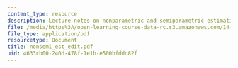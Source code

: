 ```yaml
---
content_type: resource
description: Lecture notes on nonparametric and semiparametric estimation.
file: /media/https%3A/open-learning-course-data-rc.s3.amazonaws.com/14-386-new-econometric-methods-spring-2007/4633cb00240d478f1e1be500bfddd82f_nonsemi_est_edit.pdf
file_type: application/pdf
resourcetype: Document
title: nonsemi_est_edit.pdf
uid: 4633cb00-240d-478f-1e1b-e500bfddd82f
---
```


